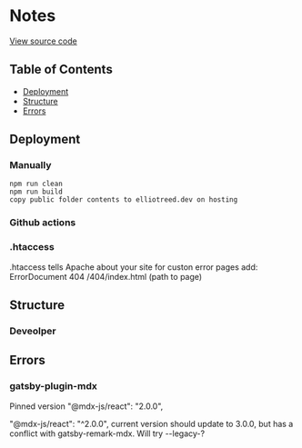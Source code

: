 # Notes

[View source code](https://github.com/elliotreed/elliotreed_client)

## Table of Contents

- [Deployment](#deployment)
- [Structure](#structure)
- [Errors](#errors)

## Deployment

### Manually

    npm run clean
    npm run build
    copy public folder contents to elliotreed.dev on hosting

### Github actions

### .htaccess

.htaccess tells Apache about your site
for custon error pages add:
ErrorDocument 404 /404/index.html (path to page)

## Structure

### Deveolper

## Errors

### gatsby-plugin-mdx

Pinned version "@mdx-js/react": "2.0.0",

"@mdx-js/react": "^2.0.0",
current version should update to 3.0.0, but has a conflict with gatsby-remark-mdx. Will try --legacy-?

